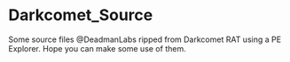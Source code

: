# Darkcomet_Source

Some source files @DeadmanLabs ripped from Darkcomet RAT using a PE Explorer.
Hope you can make some use of them.
